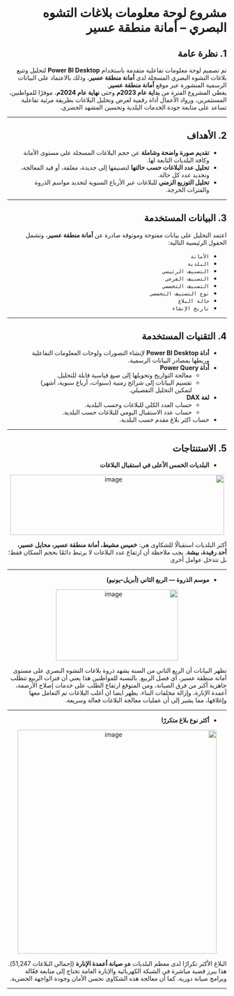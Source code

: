 <div dir="rtl">

# مشروع لوحة معلومات بلاغات التشوه البصري – أمانة منطقة عسير

## 1. نظرة عامة
تم تصميم لوحة معلومات تفاعلية متقدمة باستخدام **Power BI Desktop** لتحليل وتتبع بلاغات التشوه البصري المسجلة لدى **أمانة منطقة عسير**، وذلك بالاعتماد على البيانات الرسمية المنشورة عبر موقع **أمانة منطقة عسير**.  
يغطي المشروع الفترة من **بداية عام 2023م** وحتى **نهاية عام 2024م**، موفرًا للمواطنين، المستثمرين، ورواد الأعمال أداة رقمية لعرض وتحليل البلاغات بطريقة مرئية تفاعلية تساعد على متابعة جودة الخدمات البلدية وتحسين المشهد الحضري.

---

## 2. الأهداف
- **تقديم صورة واضحة وشاملة** عن حجم البلاغات المسجلة على مستوى الأمانة وكافة البلديات التابعة لها.
- **تحليل عدد البلاغات حسب حالتها** لتصنيفها إلى جديدة، مغلقة، أو قيد المعالجة، وتحديد عدد كل حالة.
- **تحليل التوزيع الزمني** للبلاغات عبر الأرباع السنوية لتحديد مواسم الذروة والفترات الحرجة.

---

## 3. البيانات المستخدمة
اعتمد التحليل على بيانات مفتوحة وموثوقة صادرة عن **أمانة منطقة عسير**، وتشمل الحقول الرئيسية التالية:

  - `الأمانة`  
  - `البلدية`  
  - `التصنيف الرئيسي`  
  - `التصنيف الفرعي`  
  - `التصنيف التخصصي`  
  - `نوع التصنيف التخصصي`  
  - `حالة البلاغ`  
  - `تاريخ الإنشاء`

---

## 4. التقنيات المستخدمة

- **أداة Power BI Desktop**
 لإنشاء التصورات ولوحات المعلومات التفاعلية وربطها بمصادر البيانات الرسمية.
- **أداة Power Query**
  - معالجة التواريخ وتحويلها إلى صيغ قياسية قابلة للتحليل.  
  - تقسيم البيانات إلى شرائح زمنية (سنوات، أرباع سنوية، أشهر) لتمكين التحليل التفصيلي.
- **لغة DAX**
  - حساب العدد الكلي للبلاغات وحسب البلدية.
  - حساب عدد الاستقبال اليومي للبلاغات حسب البلدية.
- حساب اكثر بلاغ مقدم حسب البلدية.
---
## 5. الاستنتاجات
- **البلديات الخمس الأعلى في استقبال البلاغات**
<div align="center">
  <img width="491" height="138" alt="image" src="https://github.com/user-attachments/assets/4132355b-a393-4e0d-b0e0-40b912094960" />

</div>

أكثر البلديات استقبالًا للشكاوى هي: **خميس مشيط، أمانة منطقة عسير، محايل عسير، أحد رفيدة، بيشة**. يجب ملاحظة أن ارتفاع عدد البلاغات لا يرتبط دائمًا بحجم السكان فقط؛ بل تتدخل عوامل أخرى

---

- **موسم الذروة — الربع الثاني (أبريل–يونيو)**  
<div align="center">
<img width="280" height="163" alt="image" src="https://github.com/user-attachments/assets/585b8f28-d615-4f55-80ae-2e432d708b80" />
</div>

 تظهر البيانات أن الربع الثاني من السنة يشهد ذروة بلاغات التشوه البصري على مستوى أمانة منطقة عسير، أي فصل الربيع. بالنسبة للمواطنين هذا يعني أن فترات الربيع تتطلب جاهزية أكبر من فرق الصيانة، ومن المتوقع ارتفاع الطلب على خدمات إصلاح الأرصفة، أعمدة الإنارة، وإزالة مخلفات البناء. يظهر ايضا ان أغلب البلاغات تم التعامل معها وإغلاقها، مما يشير إلى أن عمليات معالجة البلاغات فعالة وسريعة.

 
---
- **أكثر نوع بلاغ متكررًا**
<div align="center">
<img width="457" height="513" alt="image" src="https://github.com/user-attachments/assets/b049d09a-3ebb-4ef9-9cec-b389b7fb8a12" />
</div>

   البلاغ الأكثر تكرارًا لدى معظم البلديات هو **صيانة أعمدة الإنارة** (إجمالي البلاغات 51,247). هذا يبرز قضية مباشرة في الشبكة الكهربائية والإنارة العامة تحتاج إلى متابعة فعّالة وبرامج صيانة دورية. كما أن معالجة هذه الشكاوى تحسن الأمان وجودة الواجهة الحضرية.

---


</div>
